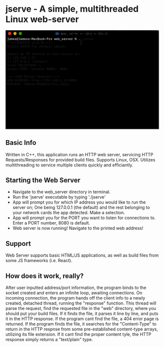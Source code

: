 # jserve - A simple, multithreaded Linux web-server
![](./jserve.gif)
## Basic Info
Written in C++, this application runs an HTTP web server, servicing HTTP Requests/Responses for provided build files. Supports Linux, OSX.
Utilizes multithreading to service multiple clients quickly and efficiantly.
## Starting the Web Server
- Navigate to the web_server directory in terminal.
- Run the 'jserve' executable by typing './jserve'
- App will prompt you for which IP address you would like to run the server on; One being 127.0.0.1 (the default) and the rest belonging to your network cards the app detected. Make a selection.
- App will prompt you for the PORT you want to listen for connections to. Enter a PORT number, 8080 is default.
- Web server is now running! Navigate to the printed web address!
## Support
Web Server supports basic HTML/JS applications, as well as build files from some JS frameworks (i.e. React).
## How does it work, really?
After user inputted address/port information, the program binds to the socket created and enters an infinite loop, awaiting connections. On incoming connection, the program hands off the client info to a newly created, detached thread, running the "response" function. This thread will parse the request, find the requested file in the "web" directory, where 
you should put your build files. If it finds the file, it parses it line by line, and puts it in the HTTP response. If the program cant find the file, a 404 error page is
returned. If the program finds the file, it searches for the "Content-Type" to return in the HTTP respnse from some pre-established content-type arrays, utilizing its file extension. If it cant find
the proper content tyle, the HTTP response simply returns a "text/plain" type.
